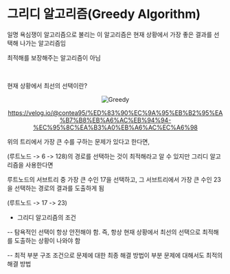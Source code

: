 # 그리디 알고리즘(Greedy Algorithm)

일명 욕심쟁이 알고리즘으로 불리는 이 알고리즘은 현재 상황에서 가장 좋은 결과를 선택해 나가는 알고리즘임

최적해를 보장해주는 알고리즘이 아님

<br>

현재 상황에서 최선의 선택이란?

<div align = "center">
  
  ![Greedy](https://user-images.githubusercontent.com/71704350/147804248-3dcb4357-6fd4-4cdd-a4bf-b48b72282636.PNG)
  
  https://velog.io/@contea95/%ED%83%90%EC%9A%95%EB%B2%95%EA%B7%B8%EB%A6%AC%EB%94%94-%EC%95%8C%EA%B3%A0%EB%A6%AC%EC%A6%98
  
</div>

위의 트리에서 가장 큰 수를 구하는 문제가 있다고 한다면,

(루트노드 -> 6 -> 128)의 경로를 선택하는 것이 최적해라고 알 수 있지만 그리디 알고리즘을 사용한다면

루트노드의 서브트리 중 가장 큰 수인 17을 선택하고, 그 서브트리에서 가장 큰 수인 23을 선택하는 경로의 결과를 도출하게 됨

(루트노드 -> 17 -> 23)


- 그리디 알고리즘의 조건

-- 탐욕적인 선택이 항상 안전해야 함. 즉, 항상 현재 상황에서 최선의 선택으로 최적해를 도출하는 상황이 나와야 함

-- 최적 부분 구조 조건으로 문제에 대한 최종 해결 방법이 부분 문제에 대해서도 최적의 해결 방법
